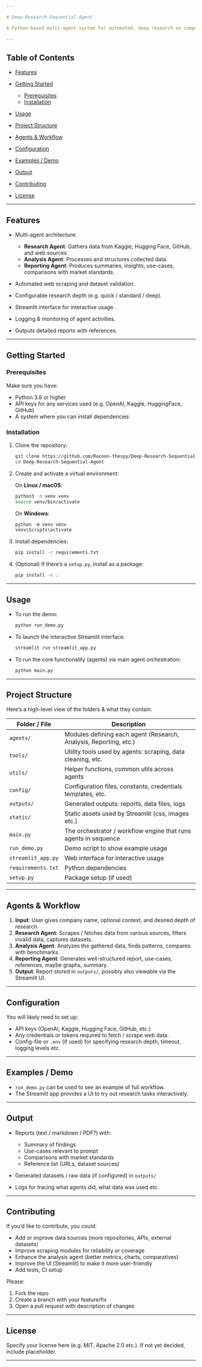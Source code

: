 ```yaml
---

# Deep-Research-Sequential-Agent

A Python-based multi-agent system for automated, deep research on companies (big and small). It scrapes the web (and other sources), validates datasets, compares with market standards, generates use cases, and outputs a detailed report with references.

---
```


## Table of Contents

* [Features](#features)
* [Getting Started](#getting-started)

  * [Prerequisites](#prerequisites)
  * [Installation](#installation)
* [Usage](#usage)
* [Project Structure](#project-structure)
* [Agents & Workflow](#agents--workflow)
* [Configuration](#configuration)
* [Examples / Demo](#examples--demo)
* [Output](#output)
* [Contributing](#contributing)
* [License](#license)

---

## Features

* Multi-agent architecture:

  * **Research Agent**: Gathers data from Kaggle, Hugging Face, GitHub, and web sources.
  * **Analysis Agent**: Processes and structures collected data.
  * **Reporting Agent**: Produces summaries, insights, use-cases, comparisons with market standards.
* Automated web scraping and dataset validation.
* Configurable research depth (e.g. quick / standard / deep).
* Streamlit interface for interactive usage.
* Logging & monitoring of agent activities.
* Outputs detailed reports with references.

---

## Getting Started

### Prerequisites

Make sure you have:

* Python 3.8 or higher
* API keys for any services used (e.g. OpenAI, Kaggle, HuggingFace, GitHub)
* A system where you can install dependencies

### Installation

1. Clone the repository:

   ```bash
   git clone https://github.com/Racoon-thespy/Deep-Research-Sequential-Agent.git
   cd Deep-Research-Sequential-Agent
   ```

2. Create and activate a virtual environment:

   On **Linux / macOS**:

   ```bash
   python3 -m venv venv
   source venv/bin/activate
   ```

   On **Windows**:

   ```powershell
   python -m venv venv
   venv\Scripts\activate
   ```

3. Install dependencies:

   ```bash
   pip install -r requirements.txt
   ```

4. (Optional) If there’s a `setup.py`, install as a package:

   ```bash
   pip install -e .
   ```

---

## Usage

* To run the demo:

  ```bash
  python run_demo.py
  ```

* To launch the interactive Streamlit interface:

  ```bash
  streamlit run streamlit_app.py
  ```

* To run the core functionality (agents) via main agent orchestration:

  ```bash
  python main.py
  ```

---

## Project Structure

Here’s a high-level view of the folders & what they contain:

| Folder / File      | Description                                                       |
| ------------------ | ----------------------------------------------------------------- |
| `agents/`          | Modules defining each agent (Research, Analysis, Reporting, etc.) |
| `tools/`           | Utility tools used by agents: scraping, data cleaning, etc.       |
| `utils/`           | Helper functions, common utils across agents                      |
| `config/`          | Configuration files, constants, credentials templates, etc.       |
| `outputs/`         | Generated outputs: reports, data files, logs                      |
| `static/`          | Static assets used by Streamlit (css, images etc.)                |
| `main.py`          | The orchestrator / workflow engine that runs agents in sequence   |
| `run_demo.py`      | Demo script to show example usage                                 |
| `streamlit_app.py` | Web interface for interactive usage                               |
| `requirements.txt` | Python dependencies                                               |
| `setup.py`         | Package setup (if used)                                           |

---

## Agents & Workflow

1. **Input**: User gives company name, optional context, and desired depth of research.
2. **Research Agent**: Scrapes / fetches data from various sources, filters invalid data, captures datasets.
3. **Analysis Agent**: Analyzes the gathered data, finds patterns, compares with benchmarks.
4. **Reporting Agent**: Generates well-structured report, use-cases, references, maybe graphs, summary.
5. **Output**: Report stored in `outputs/`, possibly also viewable via the Streamlit UI.

---

## Configuration

You will likely need to set up:

* API keys (OpenAI, Kaggle, Hugging Face, GitHub, etc.)
* Any credentials or tokens required to fetch / scrape web data.
* Config-file or `.env` (if used) for specifying research depth, timeout, logging levels etc.

---

## Examples / Demo

* `run_demo.py` can be used to see an example of full workflow.
* The Streamlit app provides a UI to try out research tasks interactively.

---

## Output

* Reports (text / markdown / PDF?) with:

  * Summary of findings
  * Use-cases relevant to prompt
  * Comparisons with market standards
  * Reference list (URLs, dataset sources)
* Generated datasets / raw data (if configured) in `outputs/`
* Logs for tracing what agents did, what data was used etc.

---

## Contributing

If you’d like to contribute, you could:

* Add or improve data sources (more repositories, APIs, external datasets)
* Improve scraping modules for reliability or coverage
* Enhance the analysis agent (better metrics, charts, comparatives)
* Improve the UI (Streamlit) to make it more user-friendly
* Add tests, CI setup

Please:

1. Fork the repo
2. Create a branch with your feature/fix
3. Open a pull request with description of changes

---

## License

Specify your license here (e.g. MIT, Apache 2.0 etc.). If not yet decided, include placeholder.

---


